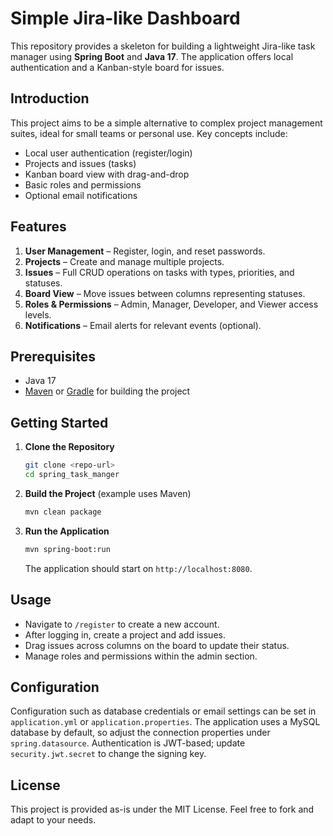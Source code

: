 # Simple Jira-like Dashboard

This repository provides a skeleton for building a lightweight Jira-like task manager using **Spring Boot** and **Java 17**. The application offers local authentication and a Kanban-style board for issues.

## Introduction

This project aims to be a simple alternative to complex project management suites, ideal for small teams or personal use. Key concepts include:

- Local user authentication (register/login)
- Projects and issues (tasks)
- Kanban board view with drag-and-drop
- Basic roles and permissions
- Optional email notifications

## Features

1. **User Management** – Register, login, and reset passwords.
2. **Projects** – Create and manage multiple projects.
3. **Issues** – Full CRUD operations on tasks with types, priorities, and statuses.
4. **Board View** – Move issues between columns representing statuses.
5. **Roles & Permissions** – Admin, Manager, Developer, and Viewer access levels.
6. **Notifications** – Email alerts for relevant events (optional).

## Prerequisites

- Java 17
- [Maven](https://maven.apache.org/) or [Gradle](https://gradle.org/) for building the project

## Getting Started

1. **Clone the Repository**

   ```bash
   git clone <repo-url>
   cd spring_task_manger
   ```

2. **Build the Project** (example uses Maven)

   ```bash
   mvn clean package
   ```

3. **Run the Application**

   ```bash
   mvn spring-boot:run
   ```

   The application should start on `http://localhost:8080`.

## Usage

- Navigate to `/register` to create a new account.
- After logging in, create a project and add issues.
- Drag issues across columns on the board to update their status.
- Manage roles and permissions within the admin section.

## Configuration

Configuration such as database credentials or email settings can be set in `application.yml` or `application.properties`.
The application uses a MySQL database by default, so adjust the connection properties under `spring.datasource`.
Authentication is JWT-based; update `security.jwt.secret` to change the signing key.

## License

This project is provided as-is under the MIT License. Feel free to fork and adapt to your needs.

